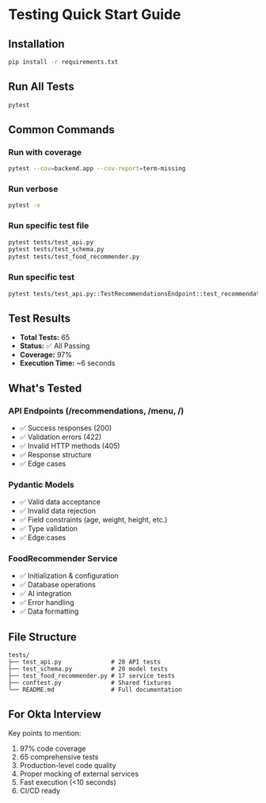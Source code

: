 # Testing Quick Start Guide

## Installation
```bash
pip install -r requirements.txt
```

## Run All Tests
```bash
pytest
```

## Common Commands

### Run with coverage
```bash
pytest --cov=backend.app --cov-report=term-missing
```

### Run verbose
```bash
pytest -v
```

### Run specific test file
```bash
pytest tests/test_api.py
pytest tests/test_schema.py
pytest tests/test_food_recommender.py
```

### Run specific test
```bash
pytest tests/test_api.py::TestRecommendationsEndpoint::test_recommendations_success
```

## Test Results
- **Total Tests:** 65
- **Status:** ✅ All Passing
- **Coverage:** 97%
- **Execution Time:** ~6 seconds

## What's Tested

### API Endpoints (/recommendations, /menu, /)
- ✅ Success responses (200)
- ✅ Validation errors (422)
- ✅ Invalid HTTP methods (405)
- ✅ Response structure
- ✅ Edge cases

### Pydantic Models
- ✅ Valid data acceptance
- ✅ Invalid data rejection
- ✅ Field constraints (age, weight, height, etc.)
- ✅ Type validation
- ✅ Edge cases

### FoodRecommender Service
- ✅ Initialization & configuration
- ✅ Database operations
- ✅ AI integration
- ✅ Error handling
- ✅ Data formatting

## File Structure
```
tests/
├── test_api.py              # 28 API tests
├── test_schema.py           # 20 model tests
├── test_food_recommender.py # 17 service tests
├── conftest.py              # Shared fixtures
└── README.md                # Full documentation
```

## For Okta Interview
Key points to mention:
1. 97% code coverage
2. 65 comprehensive tests
3. Production-level code quality
4. Proper mocking of external services
5. Fast execution (<10 seconds)
6. CI/CD ready
